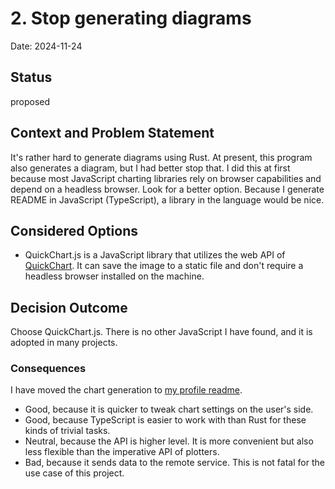# 2. Stop generating diagrams

Date: 2024-11-24

## Status

proposed

## Context and Problem Statement

It's rather hard to generate diagrams using Rust. At present, this program also
generates a diagram, but I had better stop that. I did this at first because
most JavaScript charting libraries rely on browser capabilities and depend on a
headless browser. Look for a better option. Because I generate README in
JavaScript (TypeScript), a library in the language would be nice.

## Considered Options

* QuickChart.js is a JavaScript library that utilizes the web API of
  [QuickChart](https://quickchart.io/). It can save the image to a static file
  and don't require a headless browser installed on the machine.

## Decision Outcome

Choose QuickChart.js. There is no other JavaScript I have found, and it is
adopted in many projects.

### Consequences

I have moved the chart generation to [my profile
readme](https://github.com/akirak/akirak).

* Good, because it is quicker to tweak chart settings on the user's side.
* Good, because TypeScript is easier to work with than Rust for these kinds of
  trivial tasks.
* Neutral, because the API is higher level. It is more convenient but also less
  flexible than the imperative API of plotters.
* Bad, because it sends data to the remote service. This is not fatal for the
  use case of this project.
